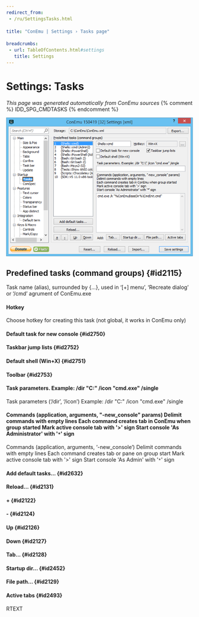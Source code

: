 ```yaml
---
redirect_from:
 - /ru/SettingsTasks.html

title: "ConEmu | Settings › Tasks page"

breadcrumbs:
 - url: TableOfContents.html#settings
   title: Settings
---
```


# Settings: Tasks

*This page was generated automatically from ConEmu sources*
{% comment %} IDD_SPG_CMDTASKS {% endcomment %}

![ConEmu Settings: Tasks](/img/Settings-Tasks.png)



## Predefined tasks (command groups)  {#id2115}

Task name (alias), surrounded by {...}, used in ‘[+] menu’, ‘Recreate dialog’ or ‘/cmd’ agrument of ConEmu.exe

#### Hotkey
Choose hotkey for creating this task (not global, it works in ConEmu only)

#### Default task for new console  {#id2750}


#### Taskbar jump lists  {#id2752}


#### Default shell (Win+X)  {#id2751}


#### Toolbar  {#id2753}


#### Task parameters. Example: /dir "C:\" /icon "cmd.exe" /single
Task parameters (‘/dir’, ‘/icon’) Example: /dir "C:\" /icon "cmd.exe" /single



#### Commands (application, arguments, "-new_console" params) Delimit commands with empty lines Each command creates tab in ConEmu when group started Mark active console tab with '>' sign Start console 'As Administrator' with '`*`' sign
Commands (application, arguments, ‘-new_console’) Delimit commands with empty lines Each command creates tab or pane on group start Mark active console tab with '>' sign Start console 'As Admin' with '`*`' sign

#### Add default tasks...  {#id2632}


#### Reload...  {#id2131}


#### +  {#id2122}


#### -  {#id2124}


#### Up  {#id2126}


#### Down  {#id2127}


#### Tab...  {#id2128}


#### Startup dir...  {#id2452}


#### File path...  {#id2129}


#### Active tabs  {#id2493}


RTEXT



